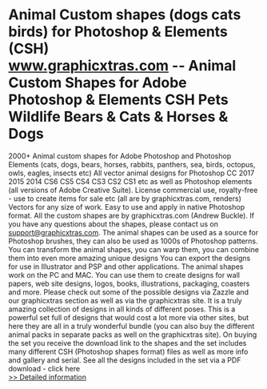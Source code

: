# Animal Custom shapes (dogs cats birds) for Photoshop & Elements (CSH)<br />www.graphicxtras.com -- Animal Custom Shapes for Adobe Photoshop & Elements CSH Pets Wildlife Bears & Cats & Horses & Dogs

2000+ Animal custom shapes for Adobe Photoshop and Photoshop Elements (cats, dogs, bears, horses, rabbits, panthers, sea, birds, octopus, owls, eagles, insects etc) All vector animal designs for Photoshop CC 2017 2015 2014 CS6 CS5 CS4 CS3 CS2 CS1 etc as well as Photoshop elements (all versions of Adobe Creative Suite). License commercial use, royalty-free - use to create items for sale etc (all are by graphicxtras.com, renders) Vectors for any size of work. Easy to use and apply in native Photoshop format. All the custom shapes are by graphicxtras.com (Andrew Buckle). If you have any questions about the shapes, please contact us on support@graphicxtras.com. The animal shapes can be used as a source for Photoshop brushes, they can also be used as 1000s of Photoshop patterns. You can transform the animal shapes, you can warp them, you can combine them into even more amazing unique designs You can export the designs for use in Illustrator and PSP and other applications. The animal shapes work on the PC and MAC. You can use them to create designs for wall papers, web site designs, logos, books, illustrations, packaging, coasters and more. Please check out some of the possible designs via Zazzle and our graphicxtras section as well as via the graphicxtras site. It is a truly amazing collection of designs in all kinds of different poses. This is a powerful set full of designs that would cost a lot more via other sites, but here they are all in a truly wonderful bundle (you can also buy the different animal packs in separate packs as well on the graphicxtras site). On buying the set you receive the download link to the shapes and the set includes many different CSH (Photoshop shapes format) files as well as more info and gallery and serial.
  See all the designs included in the set via a PDF download - click here<br />[>> Detailed information](https://secure.shareit.com/shareit/product.html?productid=300544516&affiliateid=200057808)